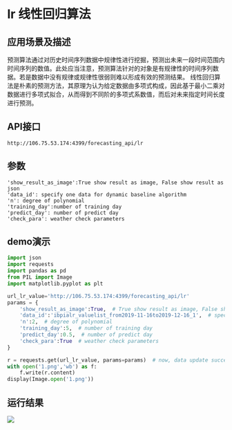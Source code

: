 # lr 线性回归算法

## 应用场景及描述
预测算法通过对历史时间序列数据中规律性进行挖掘，预测出未来一段时间范围内时间序列的数值。此处应当注意，预测算法针对的对象是有规律性的时间序列数据。若是数据中没有规律或规律性很弱则难以形成有效的预测结果。
线性回归算法是朴素的预测方法，其原理为认为给定数据由多项式构成，因此基于最小二乘对数据进行多项式拟合，从而得到不同阶的多项式系数值，而后对未来指定时间长度进行预测。


## API接口

```
http://106.75.53.174:4399/forecasting_api/lr
```

## 参数

```
'show_result_as_image':True show result as image, False show result as json
'data_id': specify one data for dynamic baseline algorithm
'n': degree of polynomial
'training_day':number of training day
'predict_day': number of predict day
'check_para': weather check parameters
```

## demo演示

```python
import json
import requests
import pandas as pd
from PIL import Image
import matplotlib.pyplot as plt

url_lr_value='http://106.75.53.174:4399/forecasting_api/lr'
params = {
    'show_result_as_image':True,  # True show result as image, False show result as json
    'data_id':'ibpialr_valuelist_from2019-11-16to2019-12-16_1',  # specify one data for dynamic baseline algorithm
    'n':2,  # degree of polynomial
    'training_day':5,  # number of training day
    'predict_day':0.5,  # number of predict day
    'check_para':True  # weather check parameters
}

r = requests.get(url_lr_value, params=params)  # now, data update success
with open('1.png','wb') as f:
    f.write(r.content)
display(Image.open('1.png'))
```

## 运行结果

![](/images/lr_demo.png)
